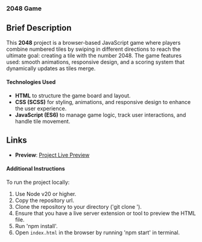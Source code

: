 ### 2048 Game

## Brief Description
This **2048** project is a browser-based JavaScript game where players combine numbered tiles by swiping in different directions to reach the ultimate goal: creating a tile with the number 2048. The game features used: smooth animations, responsive design, and a scoring system that dynamically updates as tiles merge.

#### Technologies Used

- **HTML** to structure the game board and layout.
- **CSS (SCSS)** for styling, animations, and responsive design to enhance the user experience.
- **JavaScript (ES6)** to manage game logic, track user interactions, and handle tile movement.

## Links
- **Preview**: [Project Live Preview](https://yurovych.github.io/2048-game-PF/)

#### Additional Instructions

To run the project locally:

1. Use Node v20 or higher.
2. Copy the repository url.
3. Clone the repository to your directory ('git clone <url>').
4. Ensure that you have a live server extension or tool to preview the HTML file.
5. Run 'npm install'.
6. Open `index.html` in the browser by running 'npm start' in terminal.

